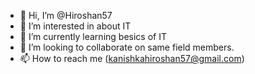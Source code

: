 - 👋 Hi, I’m @Hiroshan57
- 👀 I’m interested in about IT
- 🌱 I’m currently learning besics of IT
- 💞️ I’m looking to collaborate on same field members.
- 📫 How to reach me (kanishkahiroshan57@gmail.com)

<!---
Hiroshan57/Hiroshan57 is a ✨ special ✨ repository because its `README.md` (this file) appears on your GitHub profile.
You can click the Preview link to take a look at your changes.
--->
